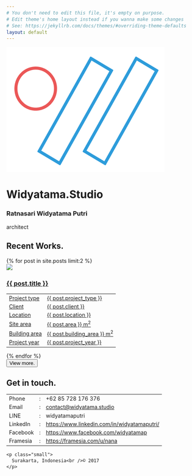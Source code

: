 ```yaml
---
# You don't need to edit this file, it's empty on purpose.
# Edit theme's home layout instead if you wanna make some changes
# See: https://jekyllrb.com/docs/themes/#overriding-theme-defaults
layout: default
---
```


<div id="container" class="shadow wrapper">
  <div class="content">
    <img class="big-logo" src="/assets/widyatama-studio-logo.png">
    <h1 class="title">Widyatama.Studio</h1>
    <h3 class="name">Ratnasari Widyatama Putri</h3>
    <div class="jobs monospace">architect</div>
  </div>
</div>

<div id="works">
  <div class="wrapper">
    <h2 class="anchor">Recent Works.</h2>
    {% for post in site.posts limit:2 %}
      <a href="{{ post.url }}">
        <div class="work shadow">
          <img class="work-cover" src="/images/{{ post.image-folder }}/{{ post.cover }}.jpg">
          <div class="work-content">
            <h3 class="work-title">{{ post.title }}</h3>
            <table class="monospace">
              <tr><td>Project type</td><td>{{ post.project_type }}</td></tr>
              <tr><td>Client</td><td>{{ post.client }}</td></tr>
              <tr><td>Location</td><td>{{ post.location }}</td></tr>
              <tr><td>Site area</td><td>{{ post.area }} m<sup>2</sup></td></tr>
              <tr><td>Building area</td><td>{{ post.building_area }} m<sup>2</sup></td></tr>
              <tr><td>Project year</td><td>{{ post.project_year }}</td></tr>
            </table>
          </div>
          <div class="clear"></div>
        </div>
      </a>
    {% endfor %}
  </div>
  <div class="post-btn-list">
    <a href='/works'>
      <button class="btn red shadow monospace">View more.</button>
    </a>
  </div>
</div>

<div id="contact">
  <div class="wrapper">
    <h2 class="anchor">Get in touch.</h2>
    <table class="monospace">
      <tr>
        <td>Phone</td>
        <td>:</td>
        <td>+62 85 728 176 376</td>
      </tr>
      <tr>
        <td>Email</td>
        <td>:</td>
        <td><a href="mailto:contact@widyatama.studio">contact@widyatama.studio</a></td>
      </tr>
      <tr>
        <td>LINE</td>
        <td>:</td>
        <td>widyatamaputri</td>
      </tr>
      <tr>
        <td>LinkedIn</td>
        <td>:</td>
        <td>
        <a href="https://www.linkedin.com/in/widyatamaputri/">https://www.linkedin.com/in/widyatamaputri/</a></td>
      </tr>
      <tr>
        <td>Facebook</td>
        <td>:</td>
        <td><a href="https://www.facebook.com/widyatamap">https://www.facebook.com/widyatamap</a></td>
      </tr>
      <tr>
        <td>Framesia</td>
        <td>:</td>
        <td><a href="https://framesia.com/u/nana">https://framesia.com/u/nana</a></td>
      </tr>
    </table>

    <p class="small">
      Surakarta, Indonesia<br />© 2017
    </p>
  </div>
</div>


<script src="https://soulwire.github.io/sketch.js/js/sketch.min.js"></script>
<script src="/assets/subdiv.js"></script>